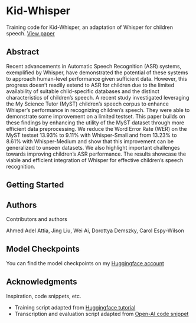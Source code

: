 # Kid-Whisper

Training code for Kid-Whisper, an adaptation of Whisper for children speech. [View paper](https://arxiv.org/pdf/2309.07927v2.pdf)
## Abstract

Recent advancements in Automatic Speech Recognition (ASR) systems, exemplified by Whisper, have demonstrated the potential of these systems to approach human-level performance given sufficient data. However, this progress doesn’t readily extend to ASR for children due to the limited availability of suitable child-specific databases and the distinct characteristics of children’s speech. A recent study investigated leveraging the My Science Tutor (MyST) children’s speech corpus to enhance Whisper’s performance in recognizing children’s speech. They were able to demonstrate some improvement on a limited testset. This paper builds on these findings by enhancing the utility of the MyST dataset through more efficient data preprocessing. We reduce the Word Error Rate (WER) on the MyST testset 13.93% to 9.11% with Whisper-Small and from 13.23% to 8.61% with Whisper-Medium and show that this improvement can be generalized to unseen datasets. We also highlight important challenges towards improving children’s ASR performance. The results showcase the viable and efficient integration of Whisper for effective children’s speech recognition.
## Getting Started

## Authors

Contributors and authors

Ahmed Adel Attia, Jing Liu, Wei Ai, Dorottya Demszky, Carol Espy-Wilson

## Model Checkpoints
You can find the model checkpoints on my [Huggingface account](https://huggingface.co/aadel4/)

## Acknowledgments

Inspiration, code snippets, etc.
* Training script adapted from [Huggingface tutorial](https://huggingface.co/blog/fine-tune-whisper)
* Transcription and evaluation script adapted from [Open-AI code snippet](https://github.com/openai/whisper/discussions/654)

